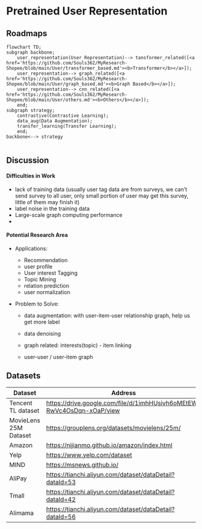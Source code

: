 # Pretrained User Representation




## Roadmaps

```mermaid
flowchart TD;
subgraph backbone;
    user_representation(User Representation)--> tansformer_related([<a href='https://github.com/Souls362/MyResearch-Shopee/blob/main/User/transformer_based.md'><b>Transformer</b></a>]);
    user_representation--> graph_related([<a href='https://github.com/Souls362/MyResearch-Shopee/blob/main/User/graph_based.md'><b>Graph Based</b></a>]);
    user_representation--> cnn_related([<a href='https://github.com/Souls362/MyResearch-Shopee/blob/main/User/others.md'><b>Others</b></a>]);
    end;
subgraph strategy;
    contrastive(Contrastive Learning);
    data_aug(Data Augmentation);
    transfer_learning(Transfer Learning);
    end;
backbone<--> strategy


```

## Discussion

#### Difficulties in Work

- lack of training data (usually user tag data are from surveys, we can't send survey to all user, only small portion of user may get this survey, little of them may finish it)
- label noise in the training data
- Large-scale graph computing performance
- 


#### Potential Research Area

- Applications:

  - Recommendation
  - user profile
  - User interest Tagging
  - Topic Mining
  - relation prediction
  - user normalization


- Problem to Solve:
  

  - data augmentation: with user-item-user relationship graph, help us get more label

  - data denoising
  - graph related: interests(topic) - item linking
  - user-user / user-item graph



## Datasets

| Dataset               | Address                                                      | Size |
| --------------------- | ------------------------------------------------------------ | ---- |
| Tencent TL dataset    | https://drive.google.com/file/d/1imhHUsivh6oMEtEW-RwVc4OsDqn-xOaP/view |      |
| MovieLens 25M Dataset | https://grouplens.org/datasets/movielens/25m/                | 25m  |
| Amazon                | https://nijianmo.github.io/amazon/index.html                 |      |
| Yelp                  | https://www.yelp.com/dataset                                 |      |
| MIND                  | https://msnews.github.io/                                    |      |
| AliPay                | https://tianchi.aliyun.com/dataset/dataDetail?dataId=53      |      |
| Tmall                 | https://tianchi.aliyun.com/dataset/dataDetail?dataId=42      |      |
| Alimama               | https://tianchi.aliyun.com/dataset/dataDetail?dataId=56      |      |





